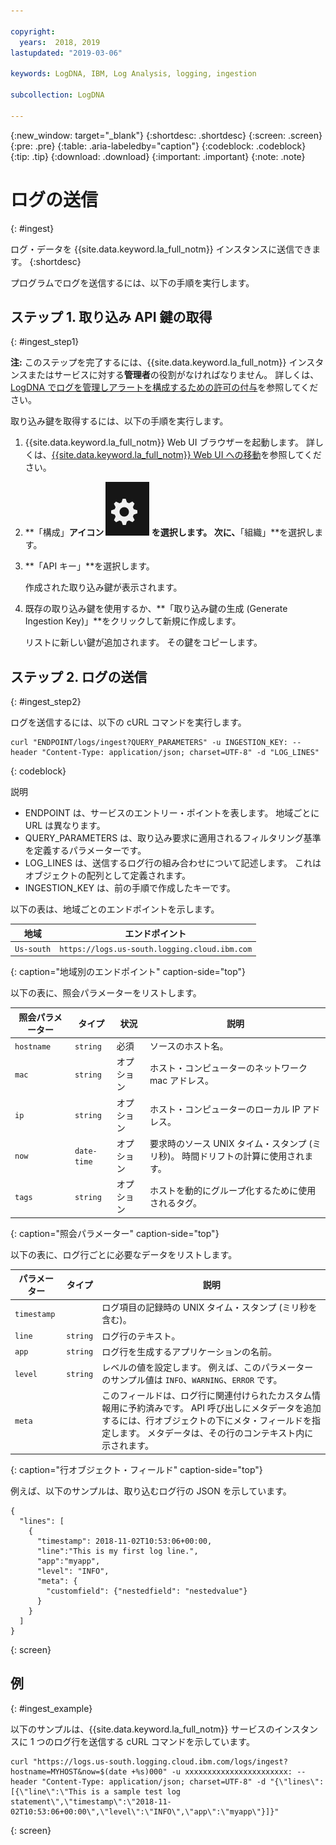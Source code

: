 ```yaml
---

copyright:
  years:  2018, 2019
lastupdated: "2019-03-06"

keywords: LogDNA, IBM, Log Analysis, logging, ingestion 

subcollection: LogDNA

---
```


{:new_window: target="_blank"}
{:shortdesc: .shortdesc}
{:screen: .screen}
{:pre: .pre}
{:table: .aria-labeledby="caption"}
{:codeblock: .codeblock}
{:tip: .tip}
{:download: .download}
{:important: .important}
{:note: .note}

 
# ログの送信
{: #ingest}

ログ・データを {{site.data.keyword.la_full_notm}} インスタンスに送信できます。 
{:shortdesc}

プログラムでログを送信するには、以下の手順を実行します。

## ステップ 1. 取り込み API 鍵の取得 
{: #ingest_step1}

**注:** このステップを完了するには、{{site.data.keyword.la_full_notm}} インスタンスまたはサービスに対する**管理者**の役割がなければなりません。 詳しくは、[LogDNA でログを管理しアラートを構成するための許可の付与](/docs/services/Log-Analysis-with-LogDNA?topic=LogDNA-work_iam#admin_user_logdna)を参照してください。

取り込み鍵を取得するには、以下の手順を実行します。
    
1. {{site.data.keyword.la_full_notm}} Web UI ブラウザーを起動します。 詳しくは、[{{site.data.keyword.la_full_notm}} Web UI への移動](/docs/services/Log-Analysis-with-LogDNA?topic=LogDNA-view_logs#view_logs_step2)を参照してください。

2. **「構成」**アイコン ![構成アイコン](images/admin.png) を選択します。 次に、**「組織」**を選択します。 

3. **「API キー」**を選択します。

    作成された取り込み鍵が表示されます。 

4. 既存の取り込み鍵を使用するか、**「取り込み鍵の生成 (Generate Ingestion Key)」**をクリックして新規に作成します。

    リストに新しい鍵が追加されます。 その鍵をコピーします。


## ステップ 2. ログの送信
{: #ingest_step2}

ログを送信するには、以下の cURL コマンドを実行します。

```
curl "ENDPOINT/logs/ingest?QUERY_PARAMETERS" -u INGESTION_KEY: --header "Content-Type: application/json; charset=UTF-8" -d "LOG_LINES"
```
{: codeblock}

説明 

* ENDPOINT は、サービスのエントリー・ポイントを表します。 地域ごとに URL は異なります。
* QUERY_PARAMETERS は、取り込み要求に適用されるフィルタリング基準を定義するパラメーターです。
* LOG_LINES は、送信するログ行の組み合わせについて記述します。 これはオブジェクトの配列として定義されます。
* INGESTION_KEY は、前の手順で作成したキーです。

以下の表は、地域ごとのエンドポイントを示します。

| 地域         | エンドポイント                                             | 
|----------------|------------------------------------------------------|
| `Us-south`       | `https://logs.us-south.logging.cloud.ibm.com`        |
{: caption="地域別のエンドポイント" caption-side="top"} 


以下の表に、照会パラメーターをリストします。

| 照会パラメーター | タイプ       | 状況     | 説明 |
|-----------------|------------|------------|-------------|
| `hostname`      | `string`     | 必須   | ソースのホスト名。 |
| `mac`           | `string`     | オプション   | ホスト・コンピューターのネットワーク mac アドレス。    |
| `ip`            | `string`     | オプション   | ホスト・コンピューターのローカル IP アドレス。  | 
| `now`           | `date-time`  | オプション   | 要求時のソース UNIX タイム・スタンプ (ミリ秒)。 時間ドリフトの計算に使用されます。|
| `tags`          | `string`     | オプション   | ホストを動的にグループ化するために使用されるタグ。 |
{: caption="照会パラメーター" caption-side="top"} 



以下の表に、ログ行ごとに必要なデータをリストします。

| パラメーター     | タイプ       | 説明                                   |
|----------------|------------|-----------------------------------------------|
| `timestamp`      |            | ログ項目の記録時の UNIX タイム・スタンプ (ミリ秒を含む)。       | 
| `line`           | `string`     | ログ行のテキスト。                                     |
| `app`            | `string`     | ログ行を生成するアプリケーションの名前。  |
| `level`          | `string`     | レベルの値を設定します。 例えば、このパラメーターのサンプル値は `INFO`、`WARNING`、`ERROR` です。 |
| `meta`           |            | このフィールドは、ログ行に関連付けられたカスタム情報用に予約済みです。 API 呼び出しにメタデータを追加するには、行オブジェクトの下にメタ・フィールドを指定します。 メタデータは、その行のコンテキスト内に示されます。                      |
{: caption="行オブジェクト・フィールド" caption-side="top"} 

例えば、以下のサンプルは、取り込むログ行の JSON を示しています。

```
{ 
  "lines": [ 
    { 
      "timestamp": 2018-11-02T10:53:06+00:00, 
      "line":"This is my first log line.", 
      "app":"myapp",
      "level": "INFO",
      "meta": {
        "customfield": {"nestedfield": "nestedvalue"}
      }
    }
  ] 
}
```
{: screen}


## 例
{: #ingest_example}

以下のサンプルは、{{site.data.keyword.la_full_notm}} サービスのインスタンスに 1 つのログ行を送信する cURL コマンドを示しています。 

```
curl "https://logs.us-south.logging.cloud.ibm.com/logs/ingest?hostname=MYHOST&now=$(date +%s)000" -u xxxxxxxxxxxxxxxxxxxxxxx: --header "Content-Type: application/json; charset=UTF-8" -d "{\"lines\":[{\"line\":\"This is a sample test log statement\",\"timestamp\":\"2018-11-02T10:53:06+00:00\",\"level\":\"INFO\",\"app\":\"myapp\"}]}"
```
{: screen}


